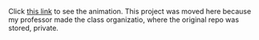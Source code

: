 Click [this link](https://srken32.github.io/THREE.Js-Racing-Animation/final.html) to see the animation. This project was moved here because my professor made the class organizatio, where the original repo was stored, private.
